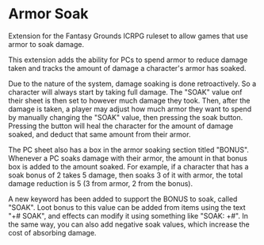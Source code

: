 # Armor Soak
Extension for the Fantasy Grounds ICRPG ruleset to allow games that use armor to soak damage.

This extension adds the ability for PCs to spend armor to reduce damage taken and tracks the amount of damage a character's armor has soaked.

Due to the nature of the system, damage soaking is done retroactively. So a character will always start by taking full damage. 
The "SOAK" value onf their sheet is then set to however much damage they took.
Then, after the damage is taken, a player may adjust how much armor they want to spend by manually changing the "SOAK" value, then pressing the soak button.
Pressing the button will heal the character for the amount of damage soaked, and deduct that same amount from their armor.

The PC sheet also has a box in the armor soaking section titled "BONUS". Whenever a PC soaks damage with their armor, the amount in that bonus box is added to the amount soaked.
For example, if a character that has a soak bonus of 2 takes 5 damage, then soaks 3 of it with armor, the total damage reduction is 5 (3 from armor, 2 from the bonus).

A new keyword has been added to support the BONUS to soak, called "SOAK".
Loot bonus to this value can be added from items using the text "+# SOAK", and effects can modify it using something like "SOAK: +#".
In the same way, you can also add negative soak values, which increase the cost of absorbing damage.
